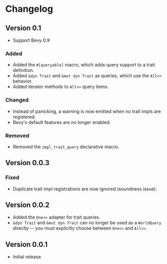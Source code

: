 # Changelog

## Version 0.1

* Support Bevy 0.9

### Added

* Added the `#[queryable]` macro, which adds query support to a trait definition.
* Added `&dyn Trait` and `&mut dyn Trait` as queries, which use the `All<>` behavior.
* Added iterator methods to `All<>` query items.

### Changed

* Instead of panicking, a warning is now emitted when no trait impls are registered.
* Bevy's default features are no longer enabled.

### Removed

* Removed the `impl_trait_query` declarative macro.

## Version 0.0.3

### Fixed

* Duplicate trait impl registrations are now ignored (soundness issue).

## Version 0.0.2

* Added the `One<>` adapter for trait queries.
* `&dyn Trait` and `&mut dyn Trait` can no longer be used as a `WorldQuery` directly
-- you must explicitly choose between `One<>` and `All<>`.

## Version 0.0.1

* Initial release.
